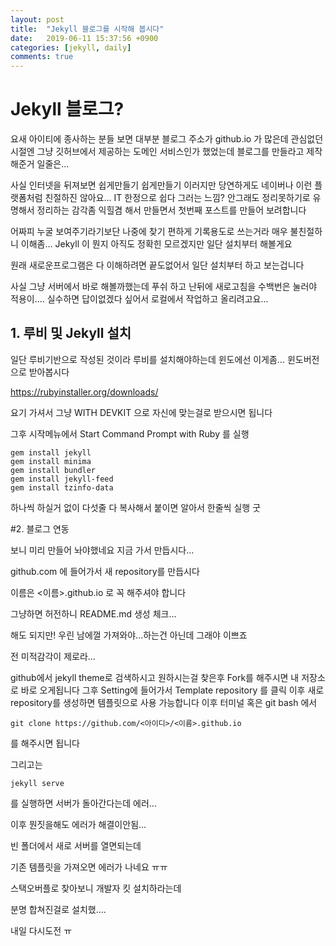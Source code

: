 ```yaml
---
layout: post
title:  "Jekyll 블로그를 시작해 봅시다"
date:   2019-06-11 15:37:56 +0900
categories: [jekyll, daily]
comments: true
---
```


# Jekyll 블로그?

요새 아이티에 종사하는 분들 보면
대부분 블로그 주소가 github.io 가 많은데
관심없던 시절엔 그냥 깃허브에서 제공하는 도메인 서비스인가 했었는데
블로그를 만들라고 제작해준거 일줄은...

사실 인터넷을 뒤져보면 쉽게만들기 쉽게만들기 이러지만
당연하게도 네이버나 이런 플랫폼처럼 친절하진 않아요...
IT 한정으로 쉽다 그러는 느낌?
안그래도 정리못하기로 유명해서 정리하는 감각좀 익힐겸 해서 
만들면서 첫번째 포스트를 만들어 보려합니다

어짜피 누굴 보여주기라기보단 나중에 찾기 편하게 기록용도로 쓰는거라
매우 불친절하니 이해좀...
Jekyll 이 뭔지 아직도 정확힌 모르겠지만 일단 설치부터 해볼게요

원래 새로운프로그램은 다 이해하려면 끝도없어서 
일단 설치부터 하고 보는겁니다

사실 그냥 서버에서 바로 해볼까했는데
푸쉬 하고 난뒤에 새로고침을 수백번은 눌러야 적용이....
실수하면 답이없겠다 싶어서 로컬에서 작업하고 올리려고요...


## 1. 루비 및 Jekyll 설치

일단 루비기반으로 작성된 것이라 루비를 설치해야하는데
윈도에선 이게좀... 윈도버전으로 받아봅시다

https://rubyinstaller.org/downloads/

요기 가셔서 그냥 WITH DEVKIT 으로 자신에 맞는걸로 받으시면 됩니다

그후 시작메뉴에서 
Start Command Prompt with Ruby 를 실행

```
gem install jekyll
gem install minima
gem install bundler
gem install jekyll-feed
gem install tzinfo-data
```
하나씩 하실거 없이 다섯줄 다 복사해서 붙이면 알아서 한줄씩 실행 굿

#2. 블로그 연동

보니 미리 만들어 놔야했네요 지금 가서 만듭시다...

github.com 에 들어가서 새 repository를 만듭시다

이름은 <이름>.github.io 로 꼭 해주셔야 합니다

그냥하면 허전하니 README.md 생성 체크...

해도 되지만! 우린 남에껄 가져와야...하는건 아닌데 그래야 이쁘죠

전 미적감각이 제로라...

github에서 jekyll theme로 검색하시고 원하시는걸 찾은후 Fork를 해주시면 내 저장소로 바로 오게됩니다
그후 Setting에 들어가서 Template repository 를 클릭
이후 새로 repository를 생성하면 템플릿으로 사용 가능합니다
이후 터미널 혹은 git bash 에서 
```
git clone https://github.com/<아이디>/<이름>.github.io
```

를 해주시면 됩니다 

그리고는 

```
jekyll serve 
```

를 실행하면 서버가 돌아간다는데 에러...

이후 뭔짓을해도 에러가 해결이안됨...

빈 폴더에서 새로 서버를 열면되는데

기존 템플릿을 가져오면 에러가 나네요 ㅠㅠ

스택오버플로 찾아보니 개발자 킷 설치하라는데

분명 합쳐진걸로 설치했....

내일 다시도전 ㅠ


